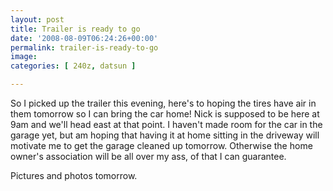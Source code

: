 ```yaml
---
layout: post
title: Trailer is ready to go
date: '2008-08-09T06:24:26+00:00'
permalink: trailer-is-ready-to-go
image: 
categories: [ 240z, datsun ]

---
```


So I picked up the trailer this evening, here's to hoping the tires have air in them tomorrow so I can bring the car home! Nick is supposed to be here at 9am and we'll head east at that point. I haven't made room for the car in the garage yet, but am hoping that having it at home sitting in the driveway will motivate me to get the garage cleaned up tomorrow. Otherwise the home owner's association will be all over my ass, of that I can guarantee.

Pictures and photos tomorrow.





